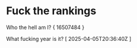 # Fuck the rankings

Who the hell am I?
{ 16507484 }

What fucking year is it?
[ 2025-04-05T20:36:40Z ]
